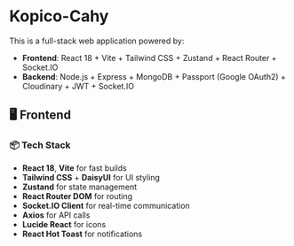 # Kopico-Cahy

This is a full-stack web application powered by:

- **Frontend**: React 18 + Vite + Tailwind CSS + Zustand + React Router + Socket.IO
- **Backend**: Node.js + Express + MongoDB + Passport (Google OAuth2) + Cloudinary + JWT + Socket.IO

## 🖥️ Frontend

### 📦 Tech Stack

- **React 18**, **Vite** for fast builds
- **Tailwind CSS** + **DaisyUI** for UI styling
- **Zustand** for state management
- **React Router DOM** for routing
- **Socket.IO Client** for real-time communication
- **Axios** for API calls
- **Lucide React** for icons
- **React Hot Toast** for notifications
